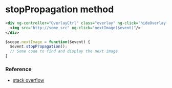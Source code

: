 # stopPropagation method

```xml
<div ng-controller="OverlayCtrl" class="overlay" ng-click="hideOverlay()">
  <img src="http://some_src" ng-click="nextImage($event)"/>
</div>
```

```javascript
$scope.nextImage = function($event) {
  $event.stopPropagation();
  // Some code to find and display the next image
}
```

### Reference

* [stack overflow](http://stackoverflow.com/questions/15193539/whats-the-best-way-to-cancel-event-propagation-between-nested-ng-click-calls)
